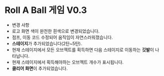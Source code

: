 # Roll A Ball 게임 V0.3



- 변경 사항
 - 로고 화면 색이 완전한 흰색으로 변경되었습니다.
 - 점프, 이동 코드 수정되어 움직임이 자연스러워졌습니다.
 - **스테이지**가 추가되었습니다(2탄~5탄).
 - 현재 스테이지에서 모든 오브젝트를 획득하면 다음 스테이지로 이동하는 **깃발**이 나타납니다.
 - 현재 스테이지에서 획득해야하는 오브젝트 개수가 표시됩니다.
 - **클리어 화면**이 추가되었습니다.
